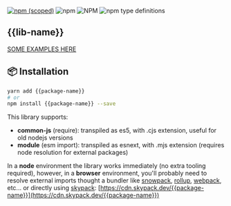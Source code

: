 [![npm (scoped)](https://img.shields.io/npm/v/{{package-name}}.svg)](https://www.npmjs.com/package/{{package-name}})
![npm](https://img.shields.io/npm/dm/{{package-name}}.svg)
![NPM](https://img.shields.io/npm/l/{{package-name}}.svg)
![npm type definitions](https://img.shields.io/npm/types/{{package-name}}.svg)

## {{lib-name}} ##


[SOME EXAMPLES HERE](examples/README.md)


## 📦 Installation

```bash
yarn add {{package-name}}
# or
npm install {{package-name}} --save
```

This library supports:

- **common-js** (require): transpiled as es5, with .cjs extension, useful for old nodejs versions
- **module** (esm import): transpiled as esnext, with .mjs extension (requires node resolution for external packages)

In a **node** environment the library works immediately (no extra tooling required),
however, in a **browser** environment, you'll probably need to resolve external imports thought a bundler like
[snowpack](https://www.snowpack.dev/),
[rollup](https://rollupjs.org/guide/en/),
[webpack](https://webpack.js.org/),
etc...
or directly using [skypack](https://www.skypack.dev/):
[https://cdn.skypack.dev/{{package-name}}](https://cdn.skypack.dev/{{package-name}})
